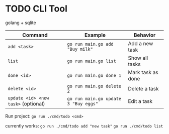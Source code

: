 # TODO CLI Tool

golang + sqlite

| Command                           | Example                            | Behavior          |
| --------------------------------- | ---------------------------------- | ----------------- |
| `add <task>`                        | `go run main.go add "Buy milk"`      | Add a new task    |
| `list`                              | `go run main.go list`                | Show all tasks    |
| `done <id>`                         | `go run main.go done 1`              | Mark task as done |
| `delete <id>`                       | `go run main.go delete 2`            | Delete a task     |
| `update <id> <new task>` (optional) | `go run main.go update 3 "Buy eggs"` | Edit a task       |

Run project:
`go run ./cmd/todo <cmd>`

currently works:
`go run ./cmd/todo add "new task"`
`go run ./cmd/todo list`

